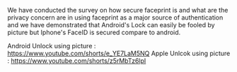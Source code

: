 We have conducted the survey on how secure faceprint is and what are the privacy concern are in using faceprint as a major source of authentication and we have demonstrated that Android's Lock can easily be fooled by picture but Iphone's FaceID is secured compare to android.

Android Unlock using picture : https://www.youtube.com/shorts/e_YE7LaM5NQ
Apple Unlcok using picture : https://www.youtube.com/shorts/z5rMbTz6lpI
